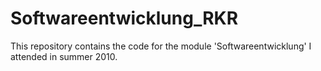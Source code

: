 # Softwareentwicklung_RKR
This repository contains the code for the module 'Softwareentwicklung' I attended in summer 2010.
